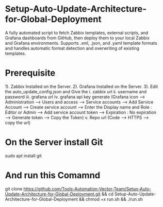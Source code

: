 # Setup-Auto-Update-Architecture-for-Global-Deployment
A fully automated script to fetch Zabbix templates, external scripts, and Grafana dashboards from GitHub, then deploy them to your local Zabbix and Grafana environments. Supports .xml, .json, and .yaml template formats and handles automatic format detection and overwriting of existing templates.

# Prerequisite
1). Zabbix Installed on the Server.
2). Grafana Installed on the Server.
3). Edit the auto_update_config.json and Give the
    i. zabbix url 
    ii. username and password
    iii. grafana url
    iv.  grafana api key generate (Grafana icon --> Administration --> Users and access --> Service accounts --> Add Service Account --> Create service account --> Enter the Display name and Role : Editor or Admin --> Add 
         service account token --> Expiration : No expiration --> Generate token --> Copy the Token)
    v. Repo url (Code --> HTTPS --> copy the url)


# On the Server install Git 
sudo apt install git
# And run this Comamnd 
git clone https://github.com/Tools-Automation-Vector-Team/Setup-Auto-Update-Architecture-for-Global-Deployment.git && cd Setup-Auto-Update-Architecture-for-Global-Deployment && chmod +x run.sh && ./run.sh

